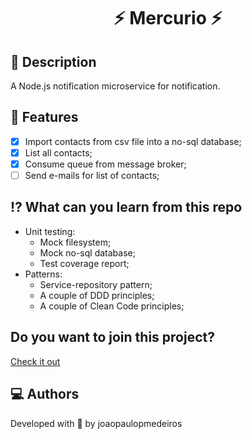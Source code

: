 <h1 align="center">
    ⚡ Mercurio ⚡
</h1>

## 📜 Description

A Node.js notification microservice for notification.

## 🧠 Features

- [x] Import contacts from csv file into a no-sql database;
- [x] List all contacts;
- [x] Consume queue from message broker;
- [ ] Send e-mails for list of contacts;

## ⁉️ What can you learn from this repo

- Unit testing:
  - Mock filesystem;
  - Mock no-sql database;
  - Test coverage report;
- Patterns:
  - Service-repository pattern;
  - A couple of DDD principles;
  - A couple of Clean Code principles;

## Do you want to join this project?

[Check it out](./.github/contribution.md)

## 💻 Authors

Developed with 💖 by joaopaulopmedeiros
